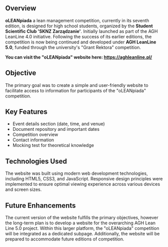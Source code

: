 ## Overview

**oLEANpiada** a lean management competition, currently in its seventh edition, is designed for high school students, organized by the **Student Scientific Club 'SKNZ Zarządzanie'**. Initially launched as part of the AGH LeanLine 4.0 initiative. Following the success of its earlier editions, the competition is now being continued and developed under **AGH LeanLine 5.0**, funded through the university's "Grant Rektora" competition.

**You can visit the "oLEANpiada" website here: https://aghleanline.pl/**
## Objective

The primary goal was to create a simple and user-friendly website to facilitate access to information for participants of the "oLEANpiada" competition.

## Key Features

- Event details section (date, time, and venue)
- Document repository and important dates
- Competition overview
- Contact information
- Mocking test for theoretical knowledge

## Technologies Used
The website was built using modern web development technologies, including HTML5, CSS3, and JavaScript. Responsive design principles were implemented to ensure optimal viewing experience across various devices and screen sizes.

## Future Enhancements
The current version of the website fulfills the primary objectives, however the long-term plan is to develop a website for the overarching AGH Lean Line 5.0 project. Within this larger platform, the "oLEANpiada" competition will be integrated as a dedicated subpage. Additionally, the website will be prepared to accommodate future editions of competition.


